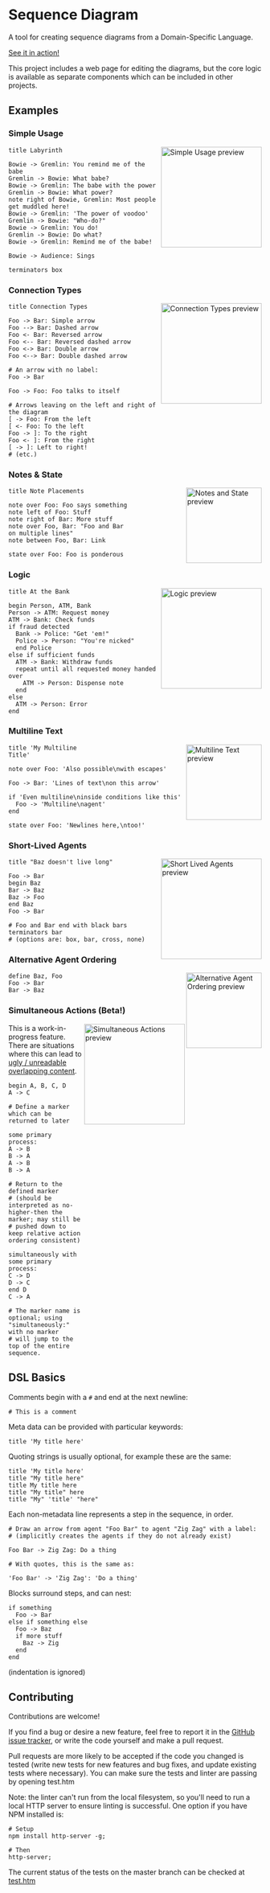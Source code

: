 # Sequence Diagram

A tool for creating sequence diagrams from a Domain-Specific Language.

[See it in action!](https://davidje13.github.io/SequenceDiagram/)

This project includes a web page for editing the diagrams, but the core
logic is available as separate components which can be included in
other projects.

## Examples

### Simple Usage

<img src="screenshots/SimpleUsage.png" alt="Simple Usage preview" width="200" align="right" />

```
title Labyrinth

Bowie -> Gremlin: You remind me of the babe
Gremlin -> Bowie: What babe?
Bowie -> Gremlin: The babe with the power
Gremlin -> Bowie: What power?
note right of Bowie, Gremlin: Most people get muddled here!
Bowie -> Gremlin: 'The power of voodoo'
Gremlin -> Bowie: "Who-do?"
Bowie -> Gremlin: You do!
Gremlin -> Bowie: Do what?
Bowie -> Gremlin: Remind me of the babe!

Bowie -> Audience: Sings

terminators box
```

### Connection Types

<img src="screenshots/ConnectionTypes.png" alt="Connection Types preview" width="200" align="right" />

```
title Connection Types

Foo -> Bar: Simple arrow
Foo --> Bar: Dashed arrow
Foo <- Bar: Reversed arrow
Foo <-- Bar: Reversed dashed arrow
Foo <-> Bar: Double arrow
Foo <--> Bar: Double dashed arrow

# An arrow with no label:
Foo -> Bar

Foo -> Foo: Foo talks to itself

# Arrows leaving on the left and right of the diagram
[ -> Foo: From the left
[ <- Foo: To the left
Foo -> ]: To the right
Foo <- ]: From the right
[ -> ]: Left to right!
# (etc.)
```

### Notes & State

<img src="screenshots/NotesAndState.png" alt="Notes and State preview" width="150" align="right" />

```
title Note Placements

note over Foo: Foo says something
note left of Foo: Stuff
note right of Bar: More stuff
note over Foo, Bar: "Foo and Bar
on multiple lines"
note between Foo, Bar: Link

state over Foo: Foo is ponderous
```

### Logic

<img src="screenshots/Logic.png" alt="Logic preview" width="200" align="right" />

```
title At the Bank

begin Person, ATM, Bank
Person -> ATM: Request money
ATM -> Bank: Check funds
if fraud detected
  Bank -> Police: "Get 'em!"
  Police -> Person: "You're nicked"
  end Police
else if sufficient funds
  ATM -> Bank: Withdraw funds
  repeat until all requested money handed over
    ATM -> Person: Dispense note
  end
else
  ATM -> Person: Error
end
```

### Multiline Text

<img src="screenshots/MultilineText.png" alt="Multiline Text preview" width="150" align="right" />

```
title 'My Multiline
Title'

note over Foo: 'Also possible\nwith escapes'

Foo -> Bar: 'Lines of text\non this arrow'

if 'Even multiline\ninside conditions like this'
  Foo -> 'Multiline\nagent'
end

state over Foo: 'Newlines here,\ntoo!'
```

### Short-Lived Agents

<img src="screenshots/ShortLivedAgents.png" alt="Short Lived Agents preview" width="200" align="right" />

```
title "Baz doesn't live long"

Foo -> Bar
begin Baz
Bar -> Baz
Baz -> Foo
end Baz
Foo -> Bar

# Foo and Bar end with black bars
terminators bar
# (options are: box, bar, cross, none)
```

### Alternative Agent Ordering

<img src="screenshots/AlternativeAgentOrdering.png" alt="Alternative Agent Ordering preview" width="150" align="right" />

```
define Baz, Foo
Foo -> Bar
Bar -> Baz
```

### Simultaneous Actions (Beta!)

<img src="screenshots/SimultaneousActions.png" alt="Simultaneous Actions preview" width="200" align="right" />

This is a work-in-progress feature. There are situations where this can
lead to [ugly / unreadable overlapping content](https://github.com/davidje13/SequenceDiagram/issues/13).

```
begin A, B, C, D
A -> C

# Define a marker which can be returned to later

some primary process:
A -> B
B -> A
A -> B
B -> A

# Return to the defined marker
# (should be interpreted as no-higher-then the marker; may still be
# pushed down to keep relative action ordering consistent)

simultaneously with some primary process:
C -> D
D -> C
end D
C -> A

# The marker name is optional; using "simultaneously:" with no marker
# will jump to the top of the entire sequence.
```

## DSL Basics

Comments begin with a `#` and end at the next newline:

```
# This is a comment
```

Meta data can be provided with particular keywords:

```
title 'My title here'
```

Quoting strings is usually optional, for example these are the same:

```
title 'My title here'
title "My title here"
title My title here
title "My title" here
title "My" 'title' "here"
```

Each non-metadata line represents a step in the sequence, in order.

```
# Draw an arrow from agent "Foo Bar" to agent "Zig Zag" with a label:
# (implicitly creates the agents if they do not already exist)

Foo Bar -> Zig Zag: Do a thing

# With quotes, this is the same as:

'Foo Bar' -> 'Zig Zag': 'Do a thing'
```

Blocks surround steps, and can nest:

```
if something
  Foo -> Bar
else if something else
  Foo -> Baz
  if more stuff
    Baz -> Zig
  end
end
```

(indentation is ignored)

## Contributing

Contributions are welcome!

If you find a bug or desire a new feature, feel free to report it in
the [GitHub issue tracker](https://github.com/davidje13/SequenceDiagram/issues),
or write the code yourself and make a pull request.

Pull requests are more likely to be accepted if the code you changed
is tested (write new tests for new features and bug fixes, and update
existing tests where necessary). You can make sure the tests and linter
are passing by opening test.htm

Note: the linter can't run from the local filesystem, so you'll need to
run a local HTTP server to ensure linting is successful. One option if
you have NPM installed is:

```
# Setup
npm install http-server -g;

# Then
http-server;
```

The current status of the tests on the master branch can be checked at
[test.htm](https://davidje13.github.io/SequenceDiagram/test.htm)
